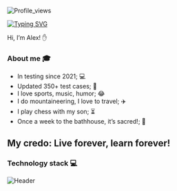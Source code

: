 ![Profile_views](https://komarev.com/ghpvc/?username=alexkorobkov&color=grey&style=for-the-badge)

[![Typing SVG](https://readme-typing-svg.demolab.com?font=Fira+Code&pause=1000&color=EE8838&width=435&lines=I'm+QA+Engeneer+(manual%2Bauto))](https://git.io/typing-svg)

 Hi, I’m Alex! :raised_hand:
 
### About me :mortar_board:
- In testing since 2021; :computer:
- Updated 350+ test cases; :floppy_disk:
- I love sports, music, humor; :joy:
- I do mountaineering, I love to travel; :airplane:
- I play chess with my son; :hourglass_flowing_sand:
- Once a week to the bathhouse, it’s sacred!; :herb:
  
 
## My credo: Live forever, learn forever!

### Technology stack :computer:
![Header](https://github.com/alexkorobkov/alexkorobkov/blob/main/assets/video.gif)
<!---
alexkorobkov/alexkorobkov is a ✨ special ✨ repository because its `README.md` (this file) appears on your GitHub profile.
You can click the Preview link to take a look at your changes.
--->
